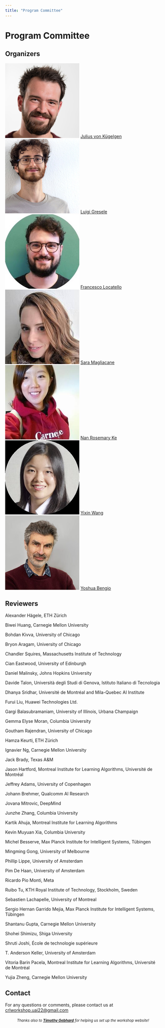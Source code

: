 ```yaml
---
title: "Program Committee"
---
```


# Program Committee

## Organizers

<div class="list-of-people">
    <div class="person">
        <img src="/julius.jpg">
        <a href="https://sites.google.com/view/julius-von-kuegelgen/home">Julius von Kügelgen</a>
    </div>
    <div class="person">
        <img src="/luigi.jpg">
        <a href="https://ei.is.mpg.de/person/lgresele">Luigi Gresele</a>
    </div>
    <div class="person">
        <img src="/francesco.jpg">
        <a href="https://www.francescolocatello.com/">Francesco Locatello</a>
    </div>
    <div class="person">
        <img src="/sara.jpg">
        <a href="https://smaglia.wordpress.com/">Sara Magliacane</a>
    </div>
    <div class="person">
        <img src="/nan.jpg">
        <a href="https://nke001.github.io/">Nan Rosemary Ke</a>
    </div>
    <div class="person">
        <img src="/yixin.jpg">
        <a href="https://yixinwang.github.io/">Yixin Wang</a>
    </div>
    <div class="person">
        <img src="/yoshua.jpg">
        <a href="https://yoshuabengio.org/">Yoshua Bengio</a>
    </div>
</div>


## Reviewers

Alexander Hägele, ETH Zürich

Biwei Huang, Carnegie Mellon University

Bohdan Kivva, University of Chicago

Bryon Aragam, University of Chicago

Chandler Squires, Massachusetts Institute of Technology

Cian Eastwood, University of Edinburgh

Daniel Malinsky, Johns Hopkins University

Davide Talon, Università degli Studi di Genova, Istituto Italiano di Tecnologia

Dhanya Sridhar, Université de Montréal and Mila-Quebec AI Institute

Furui Liu, Huawei Technologies Ltd.

Gargi Balasubramaniam, University of Illinois, Urbana Champaign

Gemma Elyse Moran, Columbia University

Goutham Rajendran, University of Chicago

Hamza Keurti, ETH Zürich

Ignavier Ng, Carnegie Mellon University

Jack Brady, Texas A&M

Jason Hartford, Montreal Institute for Learning Algorithms, Université de Montréal

Jeffrey Adams, University of Copenhagen

Johann Brehmer, Qualcomm AI Research

Jovana Mitrovic, DeepMind

Junzhe Zhang, Columbia University

Kartik Ahuja, Montreal Institute for Learning Algorithms

Kevin Muyuan Xia, Columbia University

Michel Besserve, Max Planck Institute for Intelligent Systems, Tübingen

Mingming Gong, University of Melbourne

Phillip Lippe, University of Amsterdam

Pim De Haan, University of Amsterdam

Ricardo Pio Monti, Meta

Ruibo Tu, KTH Royal Institute of Technology, Stockholm, Sweden

Sebastien Lachapelle, University of Montreal

Sergio Hernan Garrido Mejia, Max Planck Institute for Intelligent Systems, Tübingen

Shantanu Gupta, Carnegie Mellon University

Shohei Shimizu, Shiga University

Shruti Joshi, École de technologie supérieure

T. Anderson Keller, University of Amsterdam

Vitoria Barin Pacela, Montreal Institute for Learning Algorithms, Université de Montréal

Yujia Zheng, Carnegie Mellon University

## Contact

For any questions or comments, please contact us at <crlworkshop.uai22@gmail.com>

<div style="width: 100%; font-size: smaller; text-align: center; margin-top: 18px;">
    <em>Thanks also to <strong><a href="https://timothygebhard.de">Timothy Gebhard</a></strong> for helping us set up the workshop website!</em>
</div>